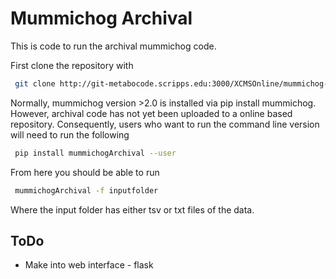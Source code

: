 # Mummichog Archival

This is code to run the archival mummichog code.

First clone the repository with

``` bash
 git clone http://git-metabocode.scripps.edu:3000/XCMSOnline/mummichog-archival ~/mummichogArchival
```
Normally, mummichog version >2.0 is installed via pip install mummichog. However, archival code has not yet been 
uploaded to a online based repository. Consequently, users who want to run the command line version will need to run 
the following 

```bash
 pip install mummichogArchival --user
```
From here you should be able to run

```bash
 mummichogArchival -f inputfolder 
```
Where the input folder has either tsv or txt files of the data.

## ToDo
* Make into web interface - flask



